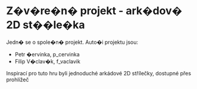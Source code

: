 # Z�v�re�n� projekt - ark�dov� 2D st��le�ka

Jedn� se o spole�n� projekt. Auto�i projektu jsou:
- Petr �ervinka, p_cervinka
- Filip V�clav�k, f_vaclavik

Inspirací pro tuto hru byli jednoduché arkádové 2D střílečky, dostupné přes prohlížeč



